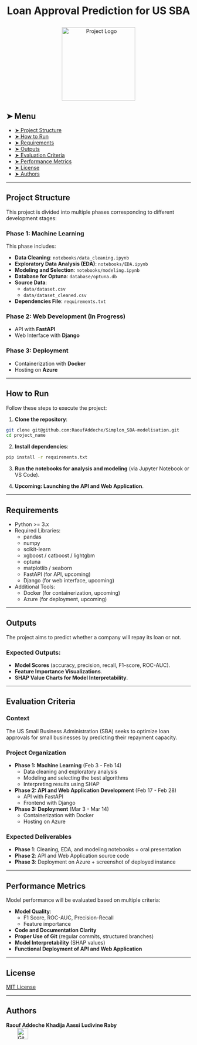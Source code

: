 # <p align="center">Loan Approval Prediction for US SBA</p>
<p align="center">
    <img src="images/project_logo.png" alt="Project Logo" width="200">
</p>

## ➤ Menu

* [➤ Project Structure](#-project-structure)
* [➤ How to Run](#-how-to-run)
* [➤ Requirements](#-requirements)
* [➤ Outputs](#-outputs)
* [➤ Evaluation Criteria](#-evaluation-criteria)
* [➤ Performance Metrics](#-performance-metrics)
* [➤ License](#-license)
* [➤ Authors](#-authors)

---

## Project Structure

This project is divided into multiple phases corresponding to different development stages:

### **Phase 1: Machine Learning**
This phase includes:
- **Data Cleaning**: `notebooks/data_cleaning.ipynb`
- **Exploratory Data Analysis (EDA)**: `notebooks/EDA.ipynb`
- **Modeling and Selection**: `notebooks/modeling.ipynb`
- **Database for Optuna**: `database/optuna.db`
- **Source Data**:
  - `data/dataset.csv`
  - `data/dataset_cleaned.csv`
- **Dependencies File**: `requirements.txt`

### **Phase 2: Web Development (In Progress)**
- API with **FastAPI**  
- Web Interface with **Django**  

### **Phase 3: Deployment**
- Containerization with **Docker**  
- Hosting on **Azure**  

---

## How to Run

Follow these steps to execute the project:

1. **Clone the repository**:

```bash
git clone git@github.com:RaoufAddeche/Simplon_SBA-modelisation.git
cd project_name
```

2. **Install dependencies**:

```bash
pip install -r requirements.txt
```

3. **Run the notebooks for analysis and modeling** (via Jupyter Notebook or VS Code).  

4. **Upcoming: Launching the API and Web Application**.

---

## Requirements

- Python >= 3.x
- Required Libraries:
  - pandas
  - numpy
  - scikit-learn
  - xgboost / catboost / lightgbm
  - optuna
  - matplotlib / seaborn
  - FastAPI (for API, upcoming)
  - Django (for web interface, upcoming)
- Additional Tools:
  - Docker (for containerization, upcoming)
  - Azure (for deployment, upcoming)

---

## Outputs

The project aims to predict whether a company will repay its loan or not.  

### **Expected Outputs:**
- **Model Scores** (accuracy, precision, recall, F1-score, ROC-AUC).
- **Feature Importance Visualizations**.
- **SHAP Value Charts for Model Interpretability**.

---

## Evaluation Criteria

### **Context**
The US Small Business Administration (SBA) seeks to optimize loan approvals for small businesses by predicting their repayment capacity.

### **Project Organization**
- **Phase 1: Machine Learning** (Feb 3 - Feb 14)
  - Data cleaning and exploratory analysis
  - Modeling and selecting the best algorithms
  - Interpreting results using SHAP
- **Phase 2: API and Web Application Development** (Feb 17 - Feb 28)
  - API with FastAPI
  - Frontend with Django
- **Phase 3: Deployment** (Mar 3 - Mar 14)
  - Containerization with Docker
  - Hosting on Azure

### **Expected Deliverables**
- **Phase 1**: Cleaning, EDA, and modeling notebooks + oral presentation
- **Phase 2**: API and Web Application source code
- **Phase 3**: Deployment on Azure + screenshot of deployed instance

---

## Performance Metrics

Model performance will be evaluated based on multiple criteria:

- **Model Quality**:
  - F1 Score, ROC-AUC, Precision-Recall
  - Feature importance
- **Code and Documentation Clarity**
- **Proper Use of Git** (regular commits, structured branches)
- **Model Interpretability** (SHAP values)
- **Functional Deployment of API and Web Application**

---

## License

[MIT License](LICENSE)

---

## Authors
**Raouf Addeche**
**Khadija Aassi**
**Ludivine Raby**  
<a href="https://github.com/YourGitHubProfile" target="_blank">
    <img loading="lazy" src="images/github-mark.png" width="30" height="30" style="vertical-align: middle; float: middle; margin-left: 30px;" alt="GitHub Logo">
</a>
